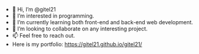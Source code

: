 - 👋 Hi, I’m @gitel21
- 👀 I’m interested in programming.
- 🌱 I’m currently learning both front-end and back-end web development. 
- 💞️ I’m looking to collaborate on any interesting project.
- 📫 Feel free to reach out.
- Here is my portfolio: https://gitel21.github.io/gitel21/

<!---
gitel21/gitel21 is a ✨ special ✨ repository.
--->
